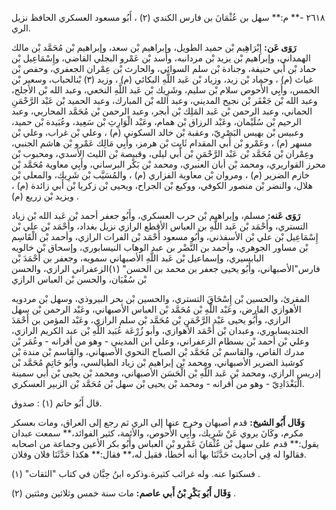 ٢٦١٨ -** م:** سهل بن عُثْمَانَ بن فارس الكندي (٢) ، أَبُو مسعود العسكري الحافظ نزيل الري.

**رَوَى عَن:** إِبْرَاهِيم بْن حميد الطويل، وإبراهيم بْن سعد، وإبراهيم بْن مُحَمَّد بْن مالك الهمداني، وإبراهيم بْن يزيد بْن مردانبه، وأسد بْن عَمْرو البجلي القاضي، وإِسْمَاعِيل بْن حماد بْن أَبي حنيفة، وجنادة بْن سلم السوائي، والحارث بْن عِمْران الجعفري، وحفص بْن غياث (م) ، وحماد بْن زيد، وزياد بْن عَبد اللَّهِ البكائي (م) ، وزيد (٣) بْنالحباب، وسعير بْن الخمس، وأَبِي الأَحوص سلام بْن سليم، وشَرِيك بْن عَبد اللَّهِ النخعي، وعبد الله بْن الأجلح، وعبد الله بْن جَعْفَر بْن نجيح المديني، وعبد الله بْن المبارك، وعبد الحميد بْن عَبْد الرَّحْمَنِ الحماني، وعبد الرحمن بْن عَبد المَلِك بْن أبجر، وعبد الرحمن بْن مُحَمَّد المحاربي، وعبد الرحيم بْن سُلَيْمان، وعَبْد الرزاق بْن همام، وعَبْد الْوَارِثِ بْن سَعِيد، وعُبَيدة بْن حميد، وعبيس بْن بهيس البَصْرِيّ، وعقبة بْن خالد السكوني (م) ، وعلي بْن غراب، وعلي بْن مسهر (م) ، وعَمْرو بْن أَبي المقدام ثَابِت بْن هرمز، وأَبِي مَالِك عَمْرو بْن هاشم الجنبي، وعِمْران بْن مُحَمَّد بْن عَبْد الرَّحْمَنِ بْن أَبي ليلى، وقبيصة بْن الليث الأسدي، ومحبوب بْن محرز القواريري، ومحمد بْن أبان العنبري، ومحمد بْن بَكْر البرساني، وأَبِي معاوية مُحَمَّد بْن خازم الضرير (م) ، ومروان بْن معاوية الفزاري (م) ، والمُسَيَّب بْن شَرِيك، والمعلى بْن هلال، والنضر بْن منصور الكوفي، ووكيع بْن الجراح، ويحيى بْن زكريا بْن أَبي زائدة (م) ، ويزيد بْن زريع (م) .

**رَوَى عَنه:** مسلم، وإبراهيم بْن حرب العسكري، وأَبُو جعفر أحمد بْن عَبد الله بْن زياد التستري، وأَحْمَد بْن عَبد اللَّهِ بن العباس الأقطع الرازي نزيل بغداد، وأَحْمَد بْن علي بْن إِسْمَاعِيل بْن علي بْن الأسفذني، وأَبُو مسعود أَحْمَد بْن الفرات الرازي، وأحمد بْن الْقَاسِم بْن مساور الجوهري، وأحمد بن النَّضْر بن عبد الوهاب النيسابوري، وإسحاق بْن خالويه البابسيري، وإسماعيل بْن عَبد اللَّهِ الأصبهاني سمويه، وجعفر بن أَحْمَدَ بْن فارس"الأصبهاني، وأَبُو يحيى جعفر بن محمد بن الحسن" (١)الزعفراني الرازي، والحسن بْن سُفْيَان، والحسن بْن العباس الرازي

المقرئ، والحسين بْن إِسْحَاقَ التستري، والحسين بْن بحر البيروذي، وسهل بْن مردويه الأهوازي الفارض، وعَبْد اللَّهِ بْن مُحَمَّد بْن العباس الأصبهاني، وعَبْد الرحمن بْن سهل الرازي، وأَبُو يحيى عَبْد الرَّحْمَنِ بْن مُحَمَّد بْن سلم الرازي، وعَبْد المؤمن بن أَحْمَدَ الجنديسابوري، وعبدان بْن أَحْمَد الأهوازي، وأبو زُرْعَة عُبَيد اللَّهِ بْن عبد الكريم الرازي، وعلي بْن أحمد بْن بسطام الزعفراني، وعلي ابن المديني - وهو من أقرانه - وعُمَر بْن مدرك القاص، والقاسم بْن مُحَمَّد بْن الصباح النحوي الأصبهاني، والقاسم بْن مندة بْن كوشيذ الضرير الأصبهاني، ومحمد بْن إبراهيم بْن زياد الطيالسي، وأَبُو حَاتِم مُحَمَّد بْن إدريس الرازي، ومحمد بْن عَبد اللَّهِ بْن الْحَسَن الأصبهاني، ومحمد بْن يحيى بْن أَبي سمينة الْبَغْدَادِيّ - وهو من أقرانه - ومحمد بْن يحيى بْن سهل بْن مُحَمَّد بْن الزبير العسكري.

قال أَبُو حاتم (١) : صدوق.

**وَقَال أَبُو الشيخ:** قدم أصبهان وخرج عنها إلى الري ثم رجع إلى العراق، ومات بعسكر مكرم، وكَانَ يروي عَنْ شَرِيك، وأَبِي الأَحوص، والأئمة، كثير الفوائد،** سمعت عبدان يقول:** قدم على سهل بْن عُثْمَانَ عَمْرو بْن العباس وأَبُو بكر الأعين وجماعة من اصحابه فقالوا له فِي أحاديث حَدَّثَنَا بها أنه أخطأ، فقيل له،** فقال:** هكذا حَدَّثَنَا فلان وفلان.

فسكتوا عنه. وله غرائب كثيرة.وذكره ابنُ حِبَّان في كتاب "الثقات" (١) .

**وَقَال أَبُو بَكْرِ بْنُ أَبي عاصم:** مات سنة خمس وثلاثين ومئتين (٢) .